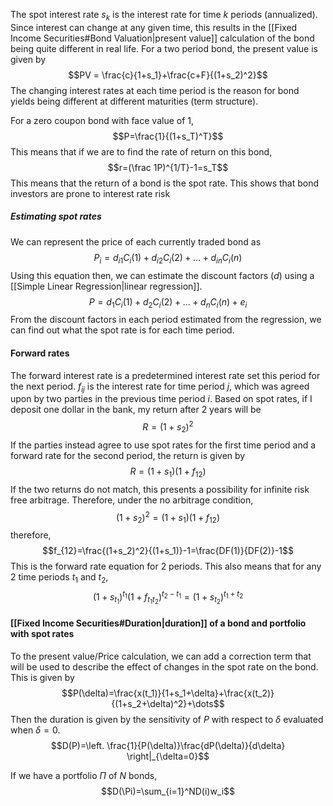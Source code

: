 The spot interest rate $s_k$ is the interest rate for time $k$ periods (annualized). Since interest can change at any given time, this results in the [[Fixed Income Securities#Bond Valuation|present value]] calculation of the bond being quite different in real life. For a two period bond, the present value is given by $$PV = \frac{c}{1+s_1}+\frac{c+F}{(1+s_2)^2}$$The changing interest rates at each time period is the reason for bond yields being different at different maturities (term structure).

For a zero coupon bond with face value of 1, $$P=\frac{1}{(1+s_T)^T}$$This means that if we are to find the rate of return on this bond, $$r=(\frac 1P)^{1/T}-1=s_T$$This means that the return of a bond is the spot rate. This shows that bond investors are prone to interest rate risk

##### Estimating spot rates
We can represent the price of each currently traded bond as $$P_i=d_{i1}C_i(1)+d_{i2}C_i(2)+\dots+d_{in}C_i(n)$$Using this equation then, we can estimate the discount factors ($d$) using a [[Simple Linear Regression|linear regression]]. $$P=d_1C_i(1)+d_2C_i(2)+\dots+d_nC_i(n)+e_i$$From the discount factors in each period estimated from the regression, we can find out what the spot rate is for each time period. 

#### Forward rates
The forward interest rate is a predetermined interest rate set this period for the next period. $f_{ij}$ is the interest rate for time period $j$, which was agreed upon by two parties in the previous time period $i$. Based on spot rates, if I deposit one dollar in the bank, my return after 2 years will be $$R=(1+s_2)^2$$If the parties instead agree to use spot rates for the first time period and a forward rate for the second period, the return is given by $$R=(1+s_1)(1+f_{12})$$If the two returns do not match, this presents a possibility for infinite risk free arbitrage. Therefore, under the no arbitrage condition, $$(1+s_2)^2=(1+s_1)(1+f_{12})$$therefore, $$f_{12}=\frac{(1+s_2)^2}{(1+s_1)}-1=\frac{DF(1)}{DF(2)}-1$$
This is the forward rate equation for 2 periods. This also means that for any 2 time periods $t_1$ and $t_2$,$$(1+s_{t_1})^{t_1}(1+f_{t_1t_2})^{t_2-t_1}=(1+s_{t_2})^{t_1+t_2}$$

#### [[Fixed Income Securities#Duration|duration]] of a bond and portfolio with spot rates
To the present value/Price calculation, we can add a correction term that will be used to describe the effect of changes in the spot rate on the bond. This is given by
$$P(\delta)=\frac{x(t_1)}{1+s_1+\delta}+\frac{x(t_2)}{(1+s_2+\delta)^2}+\dots$$Then the duration is given by the sensitivity of $P$ with respect to $\delta$ evaluated when $\delta=0$.
$$D(P)=\left. \frac{1}{P(\delta)}\frac{dP(\delta)}{d\delta} \right|_{\delta=0}$$

If we have a portfolio $\Pi$ of $N$ bonds, $$D(\Pi)=\sum_{i=1}^ND(i)w_i$$
